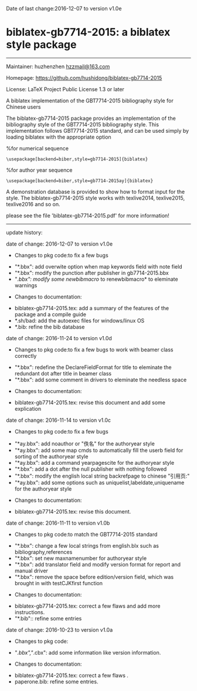 ﻿Date of last change:2016-12-07 to version v1.0e

# biblatex-gb7714-2015: a biblatex style  package
---------------------------------------------------------

Maintainer: huzhenzhen <hzzmail@163.com>

Homepage: <https://github.com/hushidong/biblatex-gb7714-2015>

License: LaTeX Project Public License 1.3 or later


A biblatex implementation of the GBT7714-2015 bibliography style for Chinese users

The biblatex-gb7714-2015 package provides an implementation of the bibliography style of the GBT7714-2015 bibliography style. This implementation follows GBT7714-2015 standard, and can be used simply by loading biblatex with the appropriate option

%for numerical sequence

`\usepackage[backend=biber,style=gb7714-2015]{biblatex}`

%for author year sequence

`\usepackage[backend=biber,style=gb7714-2015ay]{biblatex}`

A demonstration database is provided to show how to format input for the style. The biblatex-gb7714-2015 style works with texlive2014, texlive2015, texlive2016 and so on.

please see the file 'biblatex-gb7714-2015.pdf' for more information!

---------------------------------------------------------

update history:

date of change: 2016-12-07 to version v1.0e

* Changes to pkg code:to fix a few bugs
- "*.bbx": add overwite option when map keywords field with note field
- "*.bbx": modify the punction after publisher in gb7714-2015.bbx
- "*.bbx": modify some newbibmacro* to renewbibmacro* to eleminate warnings

* Changes to documentation:
- biblatex-gb7714-2015.tex: add a summary of the features of the package and a compile guide
- *.sh/bad: add the autoexec files for windows/linux OS 
- *.bib: refine the bib database

date of change: 2016-11-24 to version v1.0d

* Changes to pkg code:to fix a few bugs to work with beamer class correctly
- "*.bbx": redefine the DeclareFieldFormat for title to eleminate the redundant dot after title in beamer class
- "*.bbx": add some comment in drivers to eleminate the needless space

* Changes to documentation:
- biblatex-gb7714-2015.tex: revise this document and add some explication


date of change: 2016-11-14 to version v1.0c

* Changes to pkg code:to fix a few bugs
- "*ay.bbx": add noauthor or "佚名" for the authoryear style
- "*ay.bbx": add some map cmds to automatically fill the userb field for sorting of the authoryear style
- "*ay.bbx": add a command yearpagescite for the authoryear style
- "*.bbx": add a dot after the null publisher with nothing followed
- "*.bbx": modify the english local string backrefpage to chinese "引用页:"
- "*ay.bbx": add some options such as uniquelist,labeldate,uniquename for the authoryear style

* Changes to documentation:
- biblatex-gb7714-2015.tex: revise this document.

date of change: 2016-11-11 to version v1.0b

* Changes to pkg code:to match the GBT7714-2015 standard
- "*.bbx": change a few local strings from english.blx such as bibliography,references
- "*.bbx": set new maxnamenumber for authoryear style
- "*.bbx": add translator field and modify version format for report and manual driver 
- "*.bbx": remove the space before edition/version field, which was brought in with testCJKfirst function

* Changes to documentation:
- biblatex-gb7714-2015.tex: correct a few flaws and add more instructions.
- "*.bib":: refine some entries


date of change: 2016-10-23 to version v1.0a

* Changes to pkg code:
- "*.bbx","*.cbx": add some information like version information.

* Changes to documentation:
- biblatex-gb7714-2015.tex: correct a few flaws .
- paperone.bib: refine some entries.